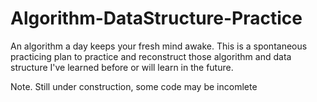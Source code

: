 # Algorithm-DataStructure-Practice
An algorithm a day keeps your fresh mind awake.
This is a spontaneous practicing plan to practice and reconstruct
those algorithm and data structure I've learned before or will learn in the future.

Note.
Still under construction, some code may be incomlete
